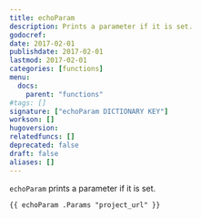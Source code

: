 ```yaml
---
title: echoParam
description: Prints a parameter if it is set.
godocref:
date: 2017-02-01
publishdate: 2017-02-01
lastmod: 2017-02-01
categories: [functions]
menu:
  docs:
    parent: "functions"
#tags: []
signature: ["echoParam DICTIONARY KEY"]
workson: []
hugoversion:
relatedfuncs: []
deprecated: false
draft: false
aliases: []
---
```



`echoParam` prints a parameter if it is set.

```
{{ echoParam .Params "project_url" }}
```
